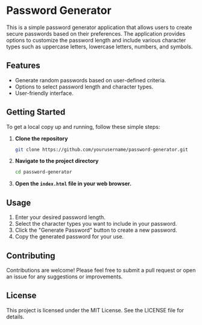 # Password Generator

This is a simple password generator application that allows users to create secure passwords based on their preferences. The application provides options to customize the password length and include various character types such as uppercase letters, lowercase letters, numbers, and symbols.

## Features

- Generate random passwords based on user-defined criteria.
- Options to select password length and character types.
- User-friendly interface.

## Getting Started

To get a local copy up and running, follow these simple steps:

1. **Clone the repository**
   ```bash
   git clone https://github.com/yourusername/password-generator.git
   ```

2. **Navigate to the project directory**
   ```bash
   cd password-generator
   ```

3. **Open the `index.html` file in your web browser.**

## Usage

1. Enter your desired password length.
2. Select the character types you want to include in your password.
3. Click the "Generate Password" button to create a new password.
4. Copy the generated password for your use.

## Contributing

Contributions are welcome! Please feel free to submit a pull request or open an issue for any suggestions or improvements.

## License

This project is licensed under the MIT License. See the LICENSE file for details.